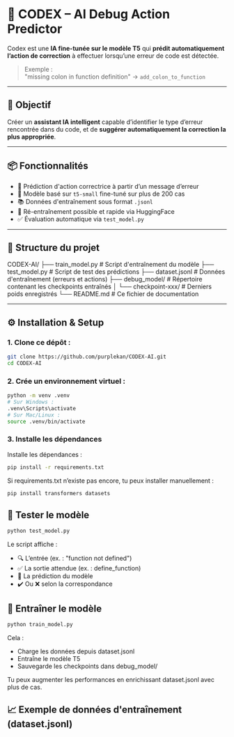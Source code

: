 # 🧠 CODEX – AI Debug Action Predictor

Codex est une **IA fine-tunée sur le modèle T5** qui **prédit automatiquement l’action de correction** à effectuer lorsqu’une erreur de code est détectée.  
> Exemple :  
> "missing colon in function definition" → `add_colon_to_function`

---

## 🚀 Objectif

Créer un **assistant IA intelligent** capable d’identifier le type d’erreur rencontrée dans du code, et de **suggérer automatiquement la correction la plus appropriée**.

---

## 📦 Fonctionnalités

- 🔮 Prédiction d'action correctrice à partir d’un message d’erreur
- 🧠 Modèle basé sur `t5-small` fine-tuné sur plus de 200 cas
- 📚 Données d'entraînement sous format `.jsonl`
- 🔁 Ré-entraînement possible et rapide via HuggingFace
- ✅ Évaluation automatique via `test_model.py`

---

## 📂 Structure du projet
CODEX-AI/ ├── train_model.py # Script d'entraînement du modèle ├── test_model.py # Script de test des prédictions ├── dataset.jsonl # Données d'entraînement (erreurs et actions) ├── debug_model/ # Répertoire contenant les checkpoints entraînés │ └── checkpoint-xxx/ # Derniers poids enregistrés └── README.md # Ce fichier de documentation

---

## ⚙️ Installation & Setup

### 1. Clone ce dépôt :
```bash
git clone https://github.com/purplekan/CODEX-AI.git
cd CODEX-AI
```
### 2. Crée un environnement virtuel :
```bash
python -m venv .venv
# Sur Windows :
.venv\Scripts\activate
# Sur Mac/Linux :
source .venv/bin/activate
```
### 3. Installe les dépendances

Installe les dépendances :

```bash
pip install -r requirements.txt
```
Si requirements.txt n’existe pas encore, tu peux installer manuellement :

```bash
pip install transformers datasets
```

## 🧪 Tester le modèle
```bash
python test_model.py
```
Le script affiche :
- 🔍 L’entrée (ex. : "function not defined")
- ✅ La sortie attendue (ex. : define_function)
- 🔮 La prédiction du modèle
- ✔️ Ou ❌ selon la correspondance

## 🧠 Entraîner le modèle
```bash
python train_model.py
```
Cela :
- Charge les données depuis dataset.jsonl
- Entraîne le modèle T5
- Sauvegarde les checkpoints dans debug_model/

Tu peux augmenter les performances en enrichissant dataset.jsonl avec plus de cas.

## 📈 Exemple de données d'entraînement (dataset.jsonl)













